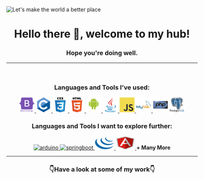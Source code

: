 <!--
**paishweta/paishweta** is a ✨ _special_ ✨ repository because its `README.md` (this file) appears on your GitHub profile.

Here are some ideas to get you started:

- 🔭 I’m currently working on ...
- 🌱 I’m currently learning ...
- 👯 I’m looking to collaborate on ...
- 🤔 I’m looking for help with ...
- 💬 Ask me about ...
- 📫 How to reach me: ...
- 😄 Pronouns: ...
- ⚡ Fun fact: ...
-->

<p><img align="center" src="https://user-images.githubusercontent.com/47057365/153760634-6e48f229-7773-4216-8934-41aa19775159.gif" alt="Let's make the world a better place" /></p>
 
<h1 align="center">Hello there 👋, welcome to my hub!</h1>
<h3 align="center">Hope you're doing well.</h3>
<hr>
<br />
<h3 align="center">Languages and Tools I've used:</h3>
<p align="center">
<a href="https://getbootstrap.com" target="_blank"> <img src="https://raw.githubusercontent.com/devicons/devicon/master/icons/bootstrap/bootstrap-plain-wordmark.svg" alt="bootstrap" width="40" height="40"/> </a> <a href="https://www.cprogramming.com/" target="_blank"> 
<img src="https://raw.githubusercontent.com/devicons/devicon/master/icons/c/c-original.svg" alt="c" width="40" height="40"/> </a> <a href="https://www.w3schools.com/css/" target="_blank"> <img src="https://raw.githubusercontent.com/devicons/devicon/master/icons/css3/css3-original-wordmark.svg" alt="css3" width="40" height="40"/> </a> </a> <a href="https://www.w3.org/html/" target="_blank"> <img src="https://raw.githubusercontent.com/devicons/devicon/master/icons/html5/html5-original-wordmark.svg" alt="html5" width="40" height="40"/> </a> <a href="https://developer.android.com" target="_blank"> <img src="https://raw.githubusercontent.com/devicons/devicon/master/icons/android/android-original-wordmark.svg" alt="android" width="40" height="40"/> </a> <a href="https://www.java.com" target="_blank"> <img src="https://raw.githubusercontent.com/devicons/devicon/master/icons/java/java-original.svg" alt="java" width="40" height="40"/> </a> <a href="https://developer.mozilla.org/en-US/docs/Web/JavaScript" target="_blank"> <img src="https://raw.githubusercontent.com/devicons/devicon/master/icons/javascript/javascript-original.svg" alt="javascript" width="40" height="40"/> </a> <a href="https://www.mysql.com/" target="_blank"> <img src="https://raw.githubusercontent.com/devicons/devicon/master/icons/mysql/mysql-original-wordmark.svg" alt="mysql" width="40" height="40"/> </a> <a href="https://www.php.net" target="_blank"><img src="https://raw.githubusercontent.com/devicons/devicon/master/icons/php/php-original.svg" alt="php" width="40" height="40"/></a> <a href="https://nodejs.org" target="_blank"> </a> <a href="https://www.postgresql.org" target="_blank"> <img src="https://raw.githubusercontent.com/devicons/devicon/master/icons/postgresql/postgresql-original-wordmark.svg" alt="postgresql" width="40" height="40"/> </a> <a href="https://www.python.org" target="_blank">  </a> 


<h3 align="center">Languages and Tools I want to explore further:</h3>
<p align="center"> <a href="https://www.arduino.cc/" target="_blank"> <img src="https://cdn.worldvectorlogo.com/logos/arduino-1.svg" alt="arduino" width="40" height="40"/> </a> <a href="https://www.blender.org/" target="_blank"><a href="https://spring.io/projects/spring-boot" target="_blank"> <img src="https://user-images.githubusercontent.com/33158051/103466606-760a4000-4d14-11eb-9941-2f3d00371471.png" alt="springboot" width="70" height="40"/> </a>  <a href="https://spring.io/projects/spring-boot" target="_blank"> <img src="https://raw.githubusercontent.com/devicons/devicon/master/icons/jquery/jquery-original.svg" alt="springboot" width="51" height="35"/> </a> <a href="https://spring.io/projects/spring-boot" target="_blank"> <img src="https://raw.githubusercontent.com/devicons/devicon/master/icons/angularjs/angularjs-original.svg" alt="springboot" width="51" height="35"/> </a> <strong> + Many More </strong> </p>

 <hr>
 
<h3 align="center">👇Have a look at some of my work👇</h3>

<!--  [![Typing SVG](https://readme-typing-svg.herokuapp.com?color=000000&center=true&vCenter=true&multiline=true&height=100&lines=Arfah+Upade+here.;Thank+you+for+stopping+by!;Hope+to+meet+soon.+%F0%9F%98%89)](https://git.io/typing-svg)
-->
